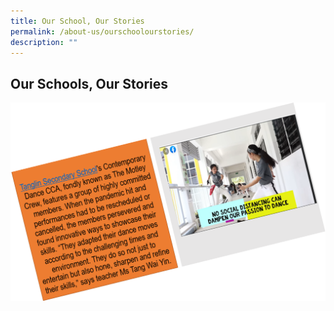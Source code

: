 ```yaml
---
title: Our School, Our Stories
permalink: /about-us/ourschoolourstories/
description: ""
---
```

## Our Schools, Our Stories

![](/images/OSOS-2021_Write-up.png)
